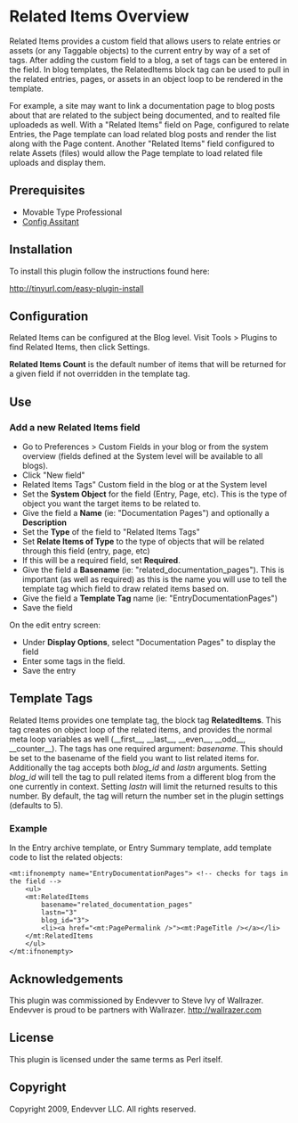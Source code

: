 # Related Items Overview

Related Items provides a custom field that allows users to relate entries or assets (or any Taggable objects) to the current entry by way of a set of tags. After adding the custom field to a blog, a set of tags can be entered in the field. In blog templates, the RelatedItems block tag can be used to pull in the related entries, pages, or assets in an object loop to be rendered in the template.

For example, a site may want to link a documentation page to blog posts about that are related to the subject being documented, and to realted file uploadeds as well. With a "Related Items" field on Page, configured to relate Entries, the Page template can load related blog posts and render the list along with the Page content. Another "Related Items" field configured to relate Assets (files) would allow the Page template to load related file uploads and display them.

## Prerequisites

* Movable Type Professional
* [Config Assitant](https://github.com/openmelody/mt-plugin-configassistant)

## Installation

To install this plugin follow the instructions found here:

<http://tinyurl.com/easy-plugin-install>

## Configuration

Related Items can be configured at the Blog level. Visit Tools > Plugins to find Related Items, then click Settings.

**Related Items Count** is the default number of items that will be returned for a given field if not overridden in the template tag.

## Use

### Add a new Related Items field

* Go to Preferences > Custom Fields in your blog or from the system overview (fields defined at the System level will be available to all blogs).
* Click "New field"
* Related Items Tags" Custom field in the blog or at the System level
* Set the **System Object** for the field (Entry, Page, etc). This is the type of object you want the target items to be related to.
* Give the field a **Name** (ie: "Documentation Pages") and optionally a **Description**
* Set the **Type** of the field to "Related Items Tags"
* Set **Relate Items of Type** to the type of objects that will be related through this field (entry, page, etc)
* If this will be a required field, set **Required**. 
* Give the field a **Basename** (ie: "related_documentation_pages"). This is important (as well as required) as this is the name you will use to tell the template tag which field to draw related items based on.
* Give the field a **Template Tag** name (ie: "EntryDocumentationPages")
* Save the field

On the edit entry screen:

* Under **Display Options**, select "Documentation Pages" to display the field
* Enter some tags in the field.
* Save the entry

## Template Tags

Related Items provides one template tag, the block tag **RelatedItems**. This tag creates on object loop of the related items, and provides the normal meta loop variables as well (\_\_first\_\_, \_\_last\_\_, \_\_even\_\_, \_\_odd\_\_, \_\_counter\_\_). The tags has one required argument: *basename*. This should be set to the basename of the field you want to list related items for. Additionally the tag accepts both *blog_id* and *lastn* arguments. Setting *blog_id* will tell the tag to pull related items from a different blog from the one currently in context. Setting *lastn* will limit the returned results to this number. By default, the tag will return the number set in the plugin settings (defaults to 5).

### Example

In the Entry archive template, or Entry Summary template, add template code to list the related objects:

    <mt:ifnonempty name="EntryDocumentationPages"> <!-- checks for tags in the field -->
        <ul>
        <mt:RelatedItems 
            basename="related_documentation_pages"
            lastn="3"
            blog_id="3">
            <li><a href="<mt:PagePermalink />"><mt:PageTitle /></a></li>
        </mt:RelatedItems
        </ul>
    </mt:ifnonempty>

## Acknowledgements

This plugin was commissioned by Endevver to Steve Ivy of Wallrazer. Endevver is proud to be partners with Wallrazer. <http://wallrazer.com>

## License

This plugin is licensed under the same terms as Perl itself.

## Copyright

Copyright 2009, Endevver LLC. All rights reserved.
